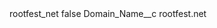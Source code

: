 <?xml version="1.0" encoding="UTF-8"?>
<CustomMetadata xmlns="http://soap.sforce.com/2006/04/metadata" xmlns:xsi="http://www.w3.org/2001/XMLSchema-instance" xmlns:xsd="http://www.w3.org/2001/XMLSchema">
    <label>rootfest_net</label>
    <protected>false</protected>
    <values>
        <field>Domain_Name__c</field>
        <value xsi:type="xsd:string">rootfest.net</value>
    </values>
</CustomMetadata>
